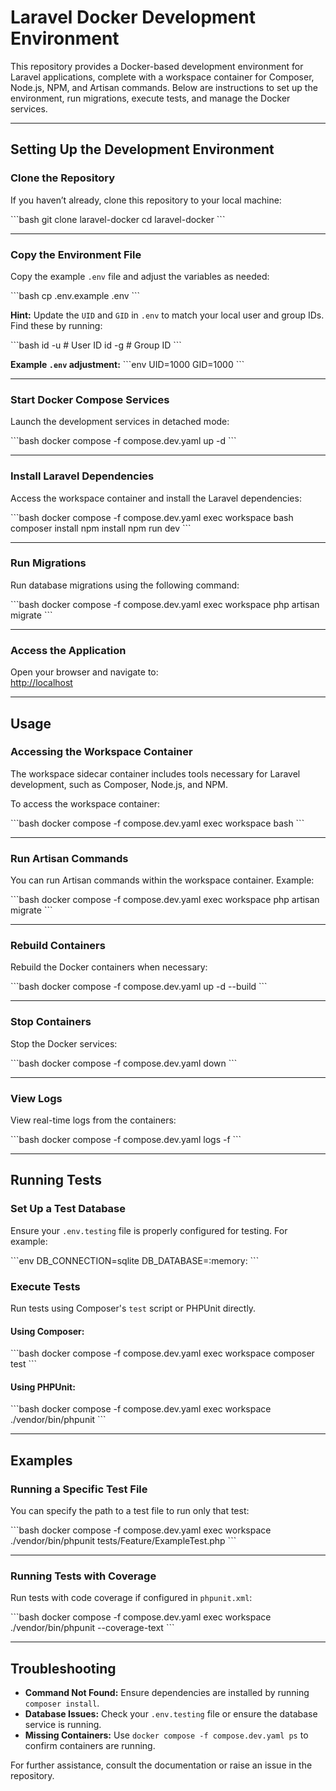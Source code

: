 # Laravel Docker Development Environment

This repository provides a Docker-based development environment for Laravel applications, complete with a workspace container for Composer, Node.js, NPM, and Artisan commands. Below are instructions to set up the environment, run migrations, execute tests, and manage the Docker services.

---

## Setting Up the Development Environment

### Clone the Repository
If you haven’t already, clone this repository to your local machine:

\`\`\`bash
git clone <repository-url> laravel-docker
cd laravel-docker
\`\`\`

---

### Copy the Environment File
Copy the example `.env` file and adjust the variables as needed:

\`\`\`bash
cp .env.example .env
\`\`\`

**Hint:** Update the `UID` and `GID` in `.env` to match your local user and group IDs. Find these by running:

\`\`\`bash
id -u  # User ID
id -g  # Group ID
\`\`\`

**Example `.env` adjustment:**
\`\`\`env
UID=1000
GID=1000
\`\`\`

---

### Start Docker Compose Services
Launch the development services in detached mode:

\`\`\`bash
docker compose -f compose.dev.yaml up -d
\`\`\`

---

### Install Laravel Dependencies
Access the workspace container and install the Laravel dependencies:

\`\`\`bash
docker compose -f compose.dev.yaml exec workspace bash
composer install
npm install
npm run dev
\`\`\`

---

### Run Migrations
Run database migrations using the following command:

\`\`\`bash
docker compose -f compose.dev.yaml exec workspace php artisan migrate
\`\`\`

---

### Access the Application
Open your browser and navigate to:  
[http://localhost](http://localhost)

---

## Usage

### Accessing the Workspace Container
The workspace sidecar container includes tools necessary for Laravel development, such as Composer, Node.js, and NPM.

To access the workspace container:

\`\`\`bash
docker compose -f compose.dev.yaml exec workspace bash
\`\`\`

---

### Run Artisan Commands
You can run Artisan commands within the workspace container. Example:

\`\`\`bash
docker compose -f compose.dev.yaml exec workspace php artisan migrate
\`\`\`

---

### Rebuild Containers
Rebuild the Docker containers when necessary:

\`\`\`bash
docker compose -f compose.dev.yaml up -d --build
\`\`\`

---

### Stop Containers
Stop the Docker services:

\`\`\`bash
docker compose -f compose.dev.yaml down
\`\`\`

---

### View Logs
View real-time logs from the containers:

\`\`\`bash
docker compose -f compose.dev.yaml logs -f
\`\`\`

---

## Running Tests

### Set Up a Test Database
Ensure your `.env.testing` file is properly configured for testing. For example:

\`\`\`env
DB_CONNECTION=sqlite
DB_DATABASE=:memory:
\`\`\`

### Execute Tests
Run tests using Composer's `test` script or PHPUnit directly.

#### Using Composer:
\`\`\`bash
docker compose -f compose.dev.yaml exec workspace composer test
\`\`\`

#### Using PHPUnit:
\`\`\`bash
docker compose -f compose.dev.yaml exec workspace ./vendor/bin/phpunit
\`\`\`

---

## Examples

### Running a Specific Test File
You can specify the path to a test file to run only that test:

\`\`\`bash
docker compose -f compose.dev.yaml exec workspace ./vendor/bin/phpunit tests/Feature/ExampleTest.php
\`\`\`

---

### Running Tests with Coverage
Run tests with code coverage if configured in `phpunit.xml`:

\`\`\`bash
docker compose -f compose.dev.yaml exec workspace ./vendor/bin/phpunit --coverage-text
\`\`\`

---

## Troubleshooting

- **Command Not Found:** Ensure dependencies are installed by running `composer install`.
- **Database Issues:** Check your `.env.testing` file or ensure the database service is running.
- **Missing Containers:** Use `docker compose -f compose.dev.yaml ps` to confirm containers are running.

For further assistance, consult the documentation or raise an issue in the repository.
